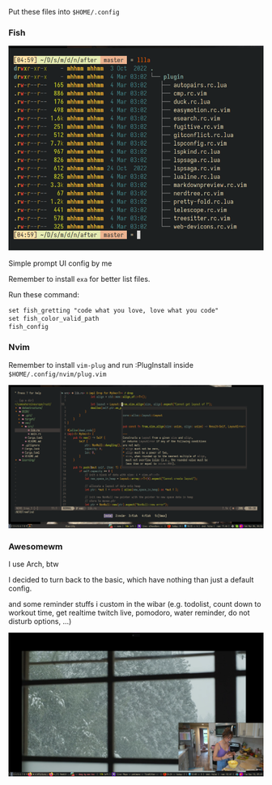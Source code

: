 Put these files into `$HOME/.config`

### Fish

![Fish shell](./.pics/fish2.png)

Simple prompt UI config by me

Remember to install `exa` for better list files.

Run these command:

```
set fish_gretting "code what you love, love what you code"
set fish_color_valid_path
fish_config
```

### Nvim

Remember to install `vim-plug` and run :PlugInstall inside `$HOME/.config/nvim/plug.vim`

![Nvim terminal](./.pics/nvim2.png)

### Awesomewm

I use Arch, btw

I decided to turn back to the basic, which have nothing than just a default config.

and some reminder stuffs i custom in the wibar (e.g. todolist, count down to workout time, get realtime twitch live, pomodoro, water reminder, do not disturb options, ...)

![Keep it basic](./.pics/aw9.png)
